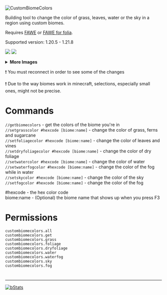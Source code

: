 # 
![CustomBiomeColors](https://i.imgur.com/r4TW5Rm.png)

Building tool to change the color of grass, leaves, water or the sky in a region using custom biomes.

Requires [FAWE](https://github.com/IntellectualSites/FastAsyncWorldEdit) or [FAWE for folia](https://github.com/FreshSMP/FastAsyncWorldEdit).

Supported version: 1.20.5 - 1.21.8


![](https://i.imgur.com/tja8o5j.png)
![](https://i.imgur.com/HKxQBsO.png)
<details>
  <summary><b>More Images</b></summary>
  <img src="https://i.imgur.com/sMRVaix.png">
  <img src="https://i.imgur.com/zkHUiNb.png">
</details>

❗ You must reconnect in order to see some of the changes

❗ Due to the way biomes work in minecraft, selections, especially small ones, might not be precise.


# Commands
`//getbiomecolors` - get the colors of the biome you're in<br>
`//setgrasscolor #hexcode [biome:name]` - change the color of grass, ferns and sugarcane<br>
`//setfoliagecolor #hexcode [biome:name]` - change the color of leaves and vines<br>
`//setdryfoliagecolor #hexcode [biome:name]` - change the color of dry foliage<br>
`//setwatercolor #hexcode [biome:name]` - change the color of water<br>
`//setwaterfogcolor #hexcode [biome:name]` - change the color of the fog while in water<br>
`//setskycolor #hexcode [biome:name]` - change the color of the sky<br>
`//setfogcolor #hexcode [biome:name]` - change the color of the fog<br>

#hexcode - the hex color code<br>
biome:name - (Optional) the biome name that shows up when you press F3<br>

# Permissions
`custombiomecolors.all`<br>
`custombiomecolors.get`<br>
`custombiomecolors.grass`<br>
`custombiomecolors.foliage`<br>
`custombiomecolors.dryfoliage`<br>
`custombiomecolors.water`<br>
`custombiomecolors.waterfog`<br>
`custombiomecolors.sky`<br>
`custombiomecolors.fog`<br>

#

- - - -
[![bStats](https://bstats.org/signatures/bukkit/CustomBiomeColors_Continue.svg)](https://bstats.org/plugin/bukkit/CustomBiomeColors_Continue/26161)
